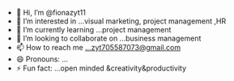 - 👋 Hi, I’m @fionazyt11
- 👀 I’m interested in ...visual marketing, project management ,HR
- 🌱 I’m currently learning ...project management
- 💞️ I’m looking to collaborate on ...business management 
- 📫 How to reach me ...zyt705587073@gmail.com 
- 😄 Pronouns: ...
- ⚡ Fun fact: ...open minded &creativity&productivity

<!---
fionazyt11/fionazyt11 is a ✨ special ✨ repository because its `README.md` (this file) appears on your GitHub profile.
You can click the Preview link to take a look at your changes.
--->
